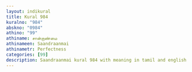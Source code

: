```yaml
---
layout: indikural
title: Kural 984
kuralno: "984"
abskno: "0984"
athino: "99"
athiname: சான்றாண்மை
athinameen: Saandraanmai
athinametr: Perfectness
categories: [99]
description: Saandraanmai kural 984 with meaning in tamil and english 
---
```


